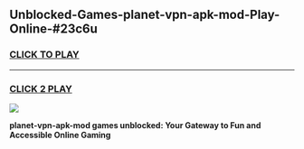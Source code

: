 
## Unblocked-Games-planet-vpn-apk-mod-Play-Online-#23c6u
<h3>
<a href="https://premium.freeplayer.one?title=planet-vpn-apk-mod&ref=27F">CLICK TO PLAY</a></h3>
<hr>

<h3>
<a href="https://premium.freeplayer.one?title=planet-vpn-apk-mod&ref=27F">CLICK 2 PLAY</a>
  
</h3>

<a href="https://premium.freeplayer.one?title=planet-vpn-apk-mod&ref=27F"><img src="https://clearcache.store/games.png"></a>


**planet-vpn-apk-mod games unblocked: Your Gateway to Fun and Accessible Online Gaming**
